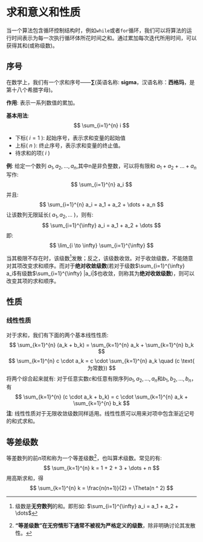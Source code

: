 # 求和意义和性质
当一个算法包含循环控制结构时，例如`while`或者`for`循环，我们可以将算法的运行时间表示为每一次执行循环体所花时间之和。通过累加每次迭代所用时间，可以获得其和(或称级数)。

## 序号
在数学上，我们有一个求和序号——**∑**(英语名称: **sigma**，汉语名称：**西格玛**，是第十八个希腊字母)。

**作用**: 表示一系列数值的累加。

**基本用法**:
$$
\sum_{i=1}^{n} i
$$
- 下标( $i=1$ ): 起始序号，表示求和变量的起始值
- 上标( $n$ ): 终止序号，表示求和变量的终止值。
- 待求和的项( $i$ )

**例**: 
给定一个数列 $a_1, a_2, \dots, a_n$,其中n是非负整数，可以将有限和 $a_1 + a_2 + \dots + a_n$ 写作: 
$$
\sum_{i=1}^{n} a_i
$$
并且:
$$
\sum_{i=1}^{n} a_i = a_1 + a_2 + \dots + a_n
$$
让该数列无限延长( $a_1, a_2, \dots$ )，则有:
$$
\sum_{i=1}^{\infty} a_i = a_1 + a_2 + \dots
$$
即:
$$
\lim_{i \to \infty} \sum_{i=1}^{\infty}
$$

当其极限不存在时，该级数[^note1]发散；反之，该级数收敛。对于收敛级数，不能随意对其项改变求和顺序。而对于**绝对收敛级数**(若对于级数$\sum_{i=1}^{\infty} a_i$有级数$\sum_{i=1}^{\infty} |a_i|$也收敛，则称其为**绝对收敛级数**)，则可以改变其项的求和顺序。

## 性质
### 线性性质
对于求和，我们有下面的两个基本线性性质:
$$
\sum_{k=1}^{n} (a_k + b_k) = \sum_{k=1}^{n} a_k + \sum_{k=1}^{n} b_k
$$
$$
\sum_{k=1}^{n} c \cdot a_k = c \cdot \sum_{k=1}^{n} a_k \quad (c \text{ 为常数})
$$
将两个综合起来就有:
对于任意实数$c$和任意有限序列$a_1, a_2, \dots, a_n$和$b_1, b_2, \dots, b_n$，有
$$
\sum_{k=1}^{n} (c \cdot a_k + b_k) = c \cdot \sum_{k=1}^{n} a_k + \sum_{k=1}^{n} b_k
$$
**注**: 线性性质对于无限收敛级数同样适用。线性性质可以用来对项中包含渐近记号的和式求和。

## 等差级数
等差数列的前$n$项和称为一个等差级数[^note2]，也叫算术级数。常见的有:
$$
\sum_{k=1}^{n} k = 1 + 2 + 3 + \dots + n
$$
用高斯求和，得
$$
\sum_{k=1}^{n} k = \frac{n(n+1)}{2} = \Theta(n ^ 2)
$$

[^note1]: 级数是**无穷数列**的和。即形如: $\sum_{i=1}^{\infty} a_i = a_1 + a_2 + \dots$

[^note2]: **“等差级数”在无穷情形下通常不被视为严格定义的级数**，除非明确讨论其发散性。
